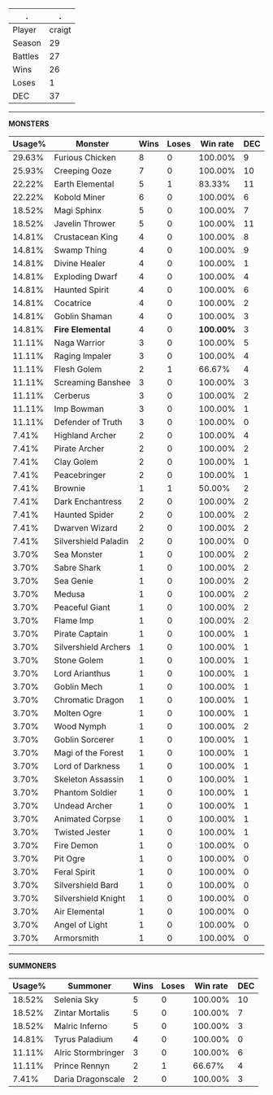 .|.
|-|-
Player|craigt
Season|29
Battles|27
Wins|26
Loses|1
DEC|37

---
**MONSTERS**

Usage%|Monster|Wins|Loses|Win rate|DEC|
-|-|-|-|-|-|
29.63%|Furious Chicken|8|0|100.00%|9|
25.93%|Creeping Ooze|7|0|100.00%|10|
22.22%|Earth Elemental|5|1|83.33%|11|
22.22%|Kobold Miner|6|0|100.00%|6|
18.52%|Magi Sphinx|5|0|100.00%|7|
18.52%|Javelin Thrower|5|0|100.00%|11|
14.81%|Crustacean King|4|0|100.00%|8|
14.81%|Swamp Thing|4|0|100.00%|9|
14.81%|Divine Healer|4|0|100.00%|1|
14.81%|Exploding Dwarf|4|0|100.00%|4|
14.81%|Haunted Spirit|4|0|100.00%|6|
14.81%|Cocatrice|4|0|100.00%|2|
14.81%|Goblin Shaman|4|0|100.00%|3|
14.81%|**Fire Elemental**|4|0|**100.00%**|3|
11.11%|Naga Warrior|3|0|100.00%|5|
11.11%|Raging Impaler|3|0|100.00%|4|
11.11%|Flesh Golem|2|1|66.67%|4|
11.11%|Screaming Banshee|3|0|100.00%|3|
11.11%|Cerberus|3|0|100.00%|2|
11.11%|Imp Bowman|3|0|100.00%|1|
11.11%|Defender of Truth|3|0|100.00%|0|
7.41%|Highland Archer|2|0|100.00%|4|
7.41%|Pirate Archer|2|0|100.00%|2|
7.41%|Clay Golem|2|0|100.00%|1|
7.41%|Peacebringer|2|0|100.00%|1|
7.41%|Brownie|1|1|50.00%|2|
7.41%|Dark Enchantress|2|0|100.00%|2|
7.41%|Haunted Spider|2|0|100.00%|2|
7.41%|Dwarven Wizard|2|0|100.00%|2|
7.41%|Silvershield Paladin|2|0|100.00%|0|
3.70%|Sea Monster|1|0|100.00%|2|
3.70%|Sabre Shark|1|0|100.00%|2|
3.70%|Sea Genie|1|0|100.00%|2|
3.70%|Medusa|1|0|100.00%|2|
3.70%|Peaceful Giant|1|0|100.00%|2|
3.70%|Flame Imp|1|0|100.00%|2|
3.70%|Pirate Captain|1|0|100.00%|1|
3.70%|Silvershield Archers|1|0|100.00%|1|
3.70%|Stone Golem|1|0|100.00%|1|
3.70%|Lord Arianthus|1|0|100.00%|1|
3.70%|Goblin Mech|1|0|100.00%|1|
3.70%|Chromatic Dragon|1|0|100.00%|1|
3.70%|Molten Ogre|1|0|100.00%|1|
3.70%|Wood Nymph|1|0|100.00%|2|
3.70%|Goblin Sorcerer|1|0|100.00%|1|
3.70%|Magi of the Forest|1|0|100.00%|1|
3.70%|Lord of Darkness|1|0|100.00%|1|
3.70%|Skeleton Assassin|1|0|100.00%|1|
3.70%|Phantom Soldier|1|0|100.00%|1|
3.70%|Undead Archer|1|0|100.00%|1|
3.70%|Animated Corpse|1|0|100.00%|1|
3.70%|Twisted Jester|1|0|100.00%|1|
3.70%|Fire Demon|1|0|100.00%|0|
3.70%|Pit Ogre|1|0|100.00%|0|
3.70%|Feral Spirit|1|0|100.00%|0|
3.70%|Silvershield Bard|1|0|100.00%|0|
3.70%|Silvershield Knight|1|0|100.00%|0|
3.70%|Air Elemental|1|0|100.00%|0|
3.70%|Angel of Light|1|0|100.00%|0|
3.70%|Armorsmith|1|0|100.00%|0|

---
**SUMMONERS**

Usage%|Summoner|Wins|Loses|Win rate|DEC|
-|-|-|-|-|-|
18.52%|Selenia Sky|5|0|100.00%|10|
18.52%|Zintar Mortalis|5|0|100.00%|7|
18.52%|Malric Inferno|5|0|100.00%|3|
14.81%|Tyrus Paladium|4|0|100.00%|0|
11.11%|Alric Stormbringer|3|0|100.00%|6|
11.11%|Prince Rennyn|2|1|66.67%|4|
7.41%|Daria Dragonscale|2|0|100.00%|3|
